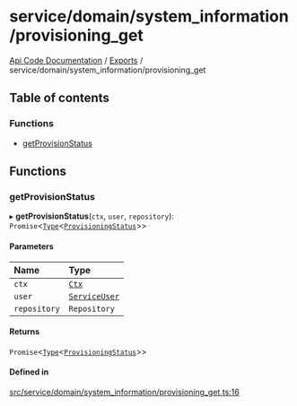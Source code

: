 # service/domain/system\_information/provisioning\_get
 
[Api Code Documentation](../README.md) / [Exports](../modules.md) / service/domain/system\_information/provisioning\_get

## Table of contents

### Functions

- [getProvisionStatus](service_domain_system_information_provisioning_get.md#getprovisionstatus)

## Functions

### getProvisionStatus

▸ **getProvisionStatus**(`ctx`, `user`, `repository`): `Promise`\<[`Type`](result.md#type)\<[`ProvisioningStatus`](../interfaces/service_domain_system_information_system_information.ProvisioningStatus.md)\>\>

#### Parameters

| Name | Type |
| :------ | :------ |
| `ctx` | [`Ctx`](../interfaces/lib_ctx.Ctx.md) |
| `user` | [`ServiceUser`](../interfaces/service_domain_organization_service_user.ServiceUser.md) |
| `repository` | `Repository` |

#### Returns

`Promise`\<[`Type`](result.md#type)\<[`ProvisioningStatus`](../interfaces/service_domain_system_information_system_information.ProvisioningStatus.md)\>\>

#### Defined in

[src/service/domain/system_information/provisioning_get.ts:16](https://github.com/openkfw/TruBudget/blob/965031f/api/src/service/domain/system_information/provisioning_get.ts#L16)

